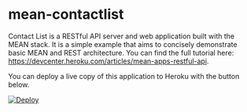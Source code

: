 # mean-contactlist

Contact List is a RESTful API server and web application built with the MEAN stack. It is a simple example that aims to concisely demonstrate basic MEAN and REST architecture. You can find the full tutorial here: https://devcenter.heroku.com/articles/mean-apps-restful-api.

You can deploy a live copy of this application to Heroku with the button below.

[![Deploy](https://www.herokucdn.com/deploy/button.png)](https://heroku.com/deploy?template=https://github.com/ndeguzman2016/draft.git)
